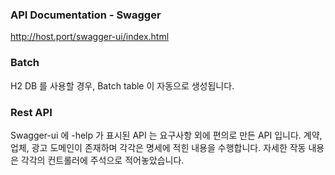 ### API Documentation - Swagger
http://host.port/swagger-ui/index.html

### Batch
H2 DB 를 사용할 경우, Batch table 이 자동으로 생성됩니다.

### Rest API
 Swagger-ui 에 -help 가 표시된 API 는 요구사항 외에 편의로 만든 API 입니다.
 계약, 업체, 광고 도메인이 존재하며 각각은 명세에 적힌 내용을 수행합니다. 자세한 작동 내용은 각각의 컨트롤러에 주석으로 적어놓았습니다.